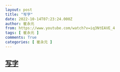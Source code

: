 ```yaml
---
layout: post
title: "写字"
date: 2022-10-14T07:23:24.000Z
author: 崔永元
from: https://www.youtube.com/watch?v=iq3NtEAVE_4
tags: [ 崔永元 ]
comments: True
categories: [ 崔永元 ]
---
```

<!--1665732204000-->
[写字](https://www.youtube.com/watch?v=iq3NtEAVE_4)
------

<div>

</div>
